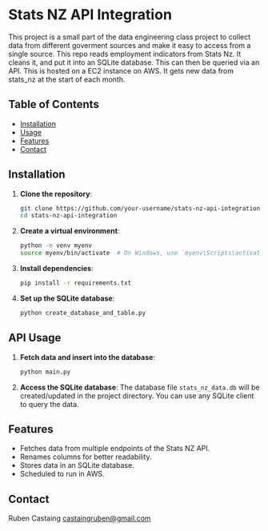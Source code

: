 # Stats NZ API Integration


This project is a small part of the data engineering class project to collect data from
different goverment sources and make it easy to access from a single source. This repo reads employment indicators from Stats Nz. It cleans it, and put it into an SQLite database. This can then be queried via an API. This is hosted on a EC2 instance on AWS. It gets new data from stats_nz at the start of each month. 

## Table of Contents

- [Installation](#installation)
- [Usage](#usage)
- [Features](#features)
- [Contact](#contact)

## Installation

1. **Clone the repository**:
    ```bash
    git clone https://github.com/your-username/stats-nz-api-integration.git
    cd stats-nz-api-integration
    ```

2. **Create a virtual environment**:
    ```bash
    python -m venv myenv
    source myenv/bin/activate  # On Windows, use `myenv\Scripts\activate`
    ```

3. **Install dependencies**:
    ```bash
    pip install -r requirements.txt
    ```

4. **Set up the SQLite database**:
    ```bash
    python create_database_and_table.py
    ```

## API Usage

1. **Fetch data and insert into the database**:
    ```bash
    python main.py
    ```

2. **Access the SQLite database**:
    The database file `stats_nz_data.db` will be created/updated in the project directory. You can use any SQLite client to query the data.

## Features

- Fetches data from multiple endpoints of the Stats NZ API.
- Renames columns for better readability.
- Stores data in an SQLite database.
- Scheduled to run in AWS.

## Contact
Ruben Castaing castaingruben@gmail.com

